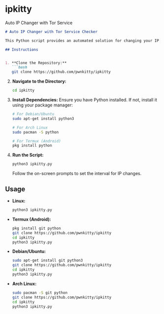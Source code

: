 # ipkitty
Auto IP Changer with Tor Service

```markdown
# Auto IP Changer with Tor Service Checker

This Python script provides an automated solution for changing your IP address while ensuring the Tor service is running. It utilizes the Tor network via SOCKS5 proxy for IP changes and includes a built-in checker to verify the Tor service status.

## Instructions


1. **Clone the Repository:**
   ```bash
   git clone https://github.com/pwnkitty/ipkitty
   ```

2. **Navigate to the Directory:**
   ```bash
   cd ipkitty
   ```

3. **Install Dependencies:**
   Ensure you have Python installed. If not, install it using your package manager:
   ```bash
   # For Debian/Ubuntu
   sudo apt-get install python3
   
   # For Arch Linux
   sudo pacman -S python
   
   # For Termux (Android)
   pkg install python
   ```

4. **Run the Script:**
   ```bash
   python3 ipkitty.py
   ```
   Follow the on-screen prompts to set the interval for IP changes.

## Usage

- **Linux:**
  ```bash
  python3 ipkitty.py
  ```

- **Termux (Android):**
  ```bash
  pkg install git python
  git clone https://github.com/pwnkitty/ipkitty
  cd ipkitty
  python3 ipkitty.py
  ```

- **Debian/Ubuntu:**
  ```bash
  sudo apt-get install git python3
  git clone https://github.com/pwnkitty/ipkitty
  cd ipkitty
  python3 ipkitty.py
  ```

- **Arch Linux:**
  ```bash
  sudo pacman -S git python
  git clone https://github.com/pwnkitty/ipkitty
  cd ipkitty
  python3 ipkitty.py
  ```
